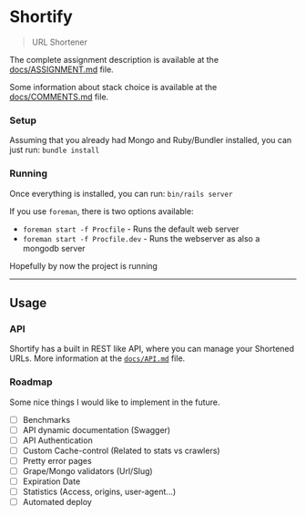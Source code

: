 # Shortify
> URL Shortener

The complete assignment description is available at the [docs/ASSIGNMENT.md](docs/ASSIGNMENT.md) file.

Some information about stack choice is available at the [docs/COMMENTS.md](docs/COMMENTS.md) file.

### Setup

Assuming that you already had Mongo and Ruby/Bundler installed, you can just run: `bundle install`

### Running

Once everything is installed, you can run: `bin/rails server`

If you use `foreman`, there is two options available:

* `foreman start -f Procfile` - Runs the default web server
* `foreman start -f Procfile.dev` - Runs the webserver as also a mongodb server

Hopefully by now the project is running

---

## Usage

### API

Shortify has a built in REST like API, where you can manage your Shortened URLs.
More information at the [`docs/API.md`](docs/API.md) file.

### Roadmap

Some nice things I would like to implement in the future.

- [ ] Benchmarks
- [ ] API dynamic documentation (Swagger)
- [ ] API Authentication
- [ ] Custom Cache-control (Related to stats vs crawlers)
- [ ] Pretty error pages
- [ ] Grape/Mongo validators (Url/Slug)
- [ ] Expiration Date
- [ ] Statistics (Access, origins, user-agent...)
- [ ] Automated deploy
